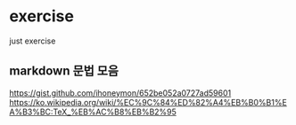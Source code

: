 # exercise
just exercise

## markdown 문법 모음 
https://gist.github.com/ihoneymon/652be052a0727ad59601
https://ko.wikipedia.org/wiki/%EC%9C%84%ED%82%A4%EB%B0%B1%EA%B3%BC:TeX_%EB%AC%B8%EB%B2%95
